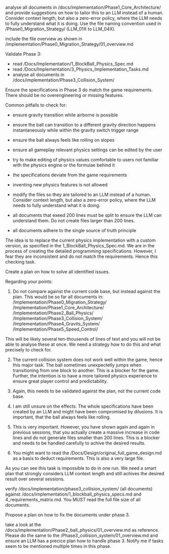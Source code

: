 analyse all documents in /docs/implementation/Phase1_Core_Architecture/ and provide suggestions on how to tailor this to an LLM instead of a human. Consider context length, but also a zero-error policy, where the LLM needs to fully understand what it is doing. Use the file naming convention used in /Phase0_Migration_Strategy/ (LLM_01X to LLM_04X). 




include the file overview as shown in /implememtation/Phase0_Migration_Strategy/01_overview.md









Validate Phase 3:
- read /Docs/Implementation/1_BlockBall_Physics_Spec.md
- read /Docs/Implementation/3_Physics_Implementation_Tasks.md
- analyse all documents in /docs/implementation/Phase3_Collision_System/ 

Ensure the specifications in Phase 3 do match the game requirements. There should be no overengineering or missing features.

Common pitfalls to check for:
- ensure gravity transition while airborne is possible
- ensure the ball can transition to a different gravity direction happens instantaneously while within the gravity switch trigger range
- ensure the ball always feels like rolling on slopes
- ensure all gameplay relevant physics settings can be edited by the user
- try to make editing of physics values comfortable to users not familiar with the physics engine or the formulae behind it
- the specifications deviate from the game requirements
- inventing new physics features is not allowed



- modify the files so they are tailored to an LLM instead of a human. Consider context length, but also a zero-error policy, where the LLM needs to fully understand what it is doing.
- all documents that exeed 200 lines must be split to ensure the LLM can understand them. Do not create files larger than 200 lines.
- all documents adhere to the single source of truth principle










The idea is to replace the current physics implementation with a custom version, as specified in the 1_BlockBall_Physics_Spec.md. We are in the process of creating the detailed programming specifications. However, I fear they are inconsistent and do not match the requirements. Hence this checking task. 

Create a plan on how to solve all identified issues.

Regarding your points:
1) Do not compare against the current code base, but instead against the plan. This would be so far all documents in:
/Implementation/Phase0_Migration_Strategy/
/Implementation/Phase1_Core_Architecture/
/Implementation/Phase2_Ball_Physics/
/Implementation/Phase3_Collision_System/
/Implementation/Phase4_Gravits_System/
/Implementation/Phase5_Speed_Control/

This will be likely several ten-thousends of lines of text and you will not be able to analyse these at once. We need a strategy how to do this and what precisely to check for.

2) The current collision system does not work well within the game, hence this major task. The ball sometimes unexpectetly jumps when transitioning from one block to another. This is a blocker for the game. Further, the intention is to have a more tailored physics experience to ensure great player control and predictability.

3) Again, this needs to be validated against the plan, not the current code base.

4) I am still unsure on the effects. The whole specifications have been created by an LLM and might have been compromised by dilusions. It is important, that the ball always feels like rolling. 

5) This is very important. However, you have shown again and again in previous sessions, that you actually create a massive increase in code lines and do not generate files smaller than 200 lines. This is a blocker and needs to be handled carefully to achive the desired results.

6) You might want to read the /Docs/Design/original_full_game_design.md as a basis to deduct requirements. This is also a very large file.

As you  can see this task is impossible to do in one run. We need a smart plan that strongly considers LLM context length and still achives the desired result over several sessions.









verify /docs/implementation/phase3_collision_system/ (all documents) against /docs/implementation/1_blockball_physics_specs.md and 4_requirements_matrix.md. You MUST read the full file size of all documents. 

Propose a plan on how to fix the documents under phase 3.





take a look at the /docs/implementation/Phase2_ball_physics/01_overview.md as reference. Please do the same to the /Phase3_collision_system/01_overview.md and ensure an LLM has a precice plan how to handle phase 3. Notify me if tasks seem to be mentioned multiple times in this phase.